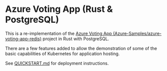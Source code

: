 # Azure Voting App (Rust & PostgreSQL)

This is a re-implementation of the [Azure Voting App (Azure-Samples/azure-voting-app-redis)](https://github.com/Azure-Samples/azure-voting-app-redis) project in Rust with PostgreSQL.

There are a few features added to allow the demonstration of some of the basic capabilities of Kubernetes for application hosting.

See [QUICKSTART.md](./QUICKSTART.md) for deployment instructions.
